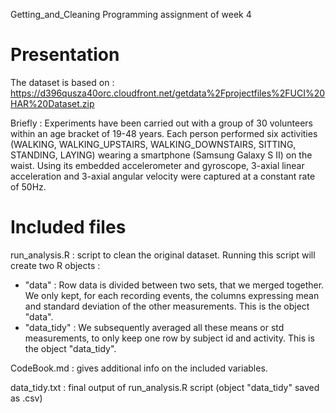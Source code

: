 Getting_and_Cleaning
Programming assignment of week 4

# Presentation

The dataset is based on : https://d396qusza40orc.cloudfront.net/getdata%2Fprojectfiles%2FUCI%20HAR%20Dataset.zip

Briefly : Experiments have been carried out with a group of 30 volunteers within an age bracket of 19-48 years. Each person performed six activities (WALKING, WALKING_UPSTAIRS, WALKING_DOWNSTAIRS, SITTING, STANDING, LAYING) wearing a smartphone (Samsung Galaxy S II) on the waist. Using its embedded accelerometer and gyroscope, 3-axial linear acceleration and 3-axial angular velocity were captured at a constant rate of 50Hz.

# Included files

run_analysis.R : script to clean the original dataset. Running this script will create two R objects : 
- "data" : Row data is divided between two sets, that we merged together. We only kept, for each recording events, the columns expressing mean and standard deviation of the other measurements. This is the object "data".
- "data_tidy" : We subsequently averaged all these means or std measurements, to only keep one row by subject id and activity. This is the object "data_tidy".

CodeBook.md : gives additional info on the included variables.

data_tidy.txt : final output of run_analysis.R script (object "data_tidy" saved as .csv)
